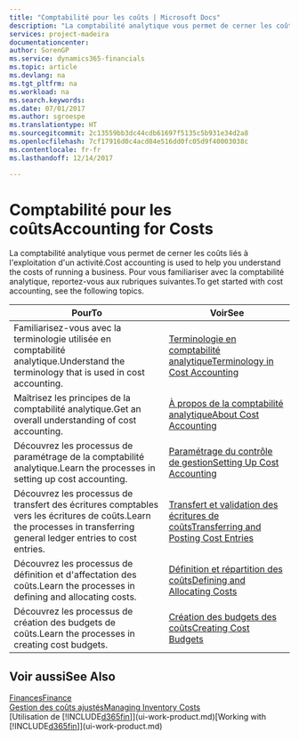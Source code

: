 ```yaml
---
title: "Comptabilité pour les coûts | Microsoft Docs"
description: "La comptabilité analytique vous permet de cerner les coûts liés à l'exploitation d'un activié. Pour vous familiariser avec la comptabilité analytique, reportez-vous aux rubriques suivantes."
services: project-madeira
documentationcenter: 
author: SorenGP
ms.service: dynamics365-financials
ms.topic: article
ms.devlang: na
ms.tgt_pltfrm: na
ms.workload: na
ms.search.keywords: 
ms.date: 07/01/2017
ms.author: sgroespe
ms.translationtype: HT
ms.sourcegitcommit: 2c13559bb3dc44cdb61697f5135c5b931e34d2a8
ms.openlocfilehash: 7cf17916d0c4acd84e516dd0fc05d9f40003038c
ms.contentlocale: fr-fr
ms.lasthandoff: 12/14/2017

---
```

# <a name="accounting-for-costs"></a><span data-ttu-id="7e351-104">Comptabilité pour les coûts</span><span class="sxs-lookup"><span data-stu-id="7e351-104">Accounting for Costs</span></span>
<span data-ttu-id="7e351-105">La comptabilité analytique vous permet de cerner les coûts liés à l'exploitation d'un activité.</span><span class="sxs-lookup"><span data-stu-id="7e351-105">Cost accounting is used to help you understand the costs of running a business.</span></span> <span data-ttu-id="7e351-106">Pour vous familiariser avec la comptabilité analytique, reportez-vous aux rubriques suivantes.</span><span class="sxs-lookup"><span data-stu-id="7e351-106">To get started with cost accounting, see the following topics.</span></span>  

|<span data-ttu-id="7e351-107">Pour</span><span class="sxs-lookup"><span data-stu-id="7e351-107">To</span></span>|<span data-ttu-id="7e351-108">Voir</span><span class="sxs-lookup"><span data-stu-id="7e351-108">See</span></span>|  
|--------|---------|  
|<span data-ttu-id="7e351-109">Familiarisez-vous avec la terminologie utilisée en comptabilité analytique.</span><span class="sxs-lookup"><span data-stu-id="7e351-109">Understand the terminology that is used in cost accounting.</span></span>|[<span data-ttu-id="7e351-110">Terminologie en comptabilité analytique</span><span class="sxs-lookup"><span data-stu-id="7e351-110">Terminology in Cost Accounting</span></span>](finance-terminology-in-cost-accounting.md)|  
|<span data-ttu-id="7e351-111">Maîtrisez les principes de la comptabilité analytique.</span><span class="sxs-lookup"><span data-stu-id="7e351-111">Get an overall understanding of cost accounting.</span></span>|[<span data-ttu-id="7e351-112">À propos de la comptabilité analytique</span><span class="sxs-lookup"><span data-stu-id="7e351-112">About Cost Accounting</span></span>](finance-about-cost-accounting.md)|  
|<span data-ttu-id="7e351-113">Découvrez les processus de paramétrage de la comptabilité analytique.</span><span class="sxs-lookup"><span data-stu-id="7e351-113">Learn the processes in setting up cost accounting.</span></span>|[<span data-ttu-id="7e351-114">Paramétrage du contrôle de gestion</span><span class="sxs-lookup"><span data-stu-id="7e351-114">Setting Up Cost Accounting</span></span>](finance-set-up-cost-accounting.md)|  
|<span data-ttu-id="7e351-115">Découvrez les processus de transfert des écritures comptables vers les écritures de coûts.</span><span class="sxs-lookup"><span data-stu-id="7e351-115">Learn the processes in transferring general ledger entries to cost entries.</span></span>|[<span data-ttu-id="7e351-116">Transfert et validation des écritures de coûts</span><span class="sxs-lookup"><span data-stu-id="7e351-116">Transferring and Posting Cost Entries</span></span>](finance-transfer-and-post-cost-entries.md)|  
|<span data-ttu-id="7e351-117">Découvrez les processus de définition et d'affectation des coûts.</span><span class="sxs-lookup"><span data-stu-id="7e351-117">Learn the processes in defining and allocating costs.</span></span>|[<span data-ttu-id="7e351-118">Définition et répartition des coûts</span><span class="sxs-lookup"><span data-stu-id="7e351-118">Defining and Allocating Costs</span></span>](finance-define-and-allocate-costs.md)|  
|<span data-ttu-id="7e351-119">Découvrez les processus de création des budgets de coûts.</span><span class="sxs-lookup"><span data-stu-id="7e351-119">Learn the processes in creating cost budgets.</span></span>|[<span data-ttu-id="7e351-120">Création des budgets des coûts</span><span class="sxs-lookup"><span data-stu-id="7e351-120">Creating Cost Budgets</span></span>](finance-create-cost-budgets.md)|  

## <a name="see-also"></a><span data-ttu-id="7e351-121">Voir aussi</span><span class="sxs-lookup"><span data-stu-id="7e351-121">See Also</span></span>  
[<span data-ttu-id="7e351-122">Finances</span><span class="sxs-lookup"><span data-stu-id="7e351-122">Finance</span></span>](finance.md)  
[<span data-ttu-id="7e351-123">Gestion des coûts ajustés</span><span class="sxs-lookup"><span data-stu-id="7e351-123">Managing Inventory Costs</span></span>](finance-manage-inventory-costs.md)  
<span data-ttu-id="7e351-124">[Utilisation de [!INCLUDE[d365fin](includes/d365fin_md.md)]](ui-work-product.md)</span><span class="sxs-lookup"><span data-stu-id="7e351-124">[Working with [!INCLUDE[d365fin](includes/d365fin_md.md)]](ui-work-product.md)</span></span>

